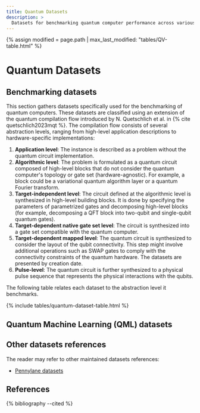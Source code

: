 ```yaml
---
title: Quantum Datasets
description: >
  Datasets for benchmarking quantum computer performance across various abstraction levels from the application level to the pulse level.
---
```


{% assign modified = page.path | max_last_modified: "tables/QV-table.html" %}

# Quantum Datasets

## Benchmarking datasets

This section gathers datasets specifically used for the benchmarking of quantum computers. These datasets are classified using an extension of the quantum compilation flow introduced by N. Quetschlich et al. in {% cite quetschlich2023mqt %}. The compilation flow consists of several abstraction levels, ranging from high-level application descriptions to hardware-specific implementations:
1. **Application level**: The instance is described as a problem without the quantum circuit implementation.
2. **Algorithmic level**: The problem is formulated as a quantum circuit composed of high-level blocks that do not consider the quantum computer's topology or gate set (hardware-agnostic). For example, a block could be a variational quantum algorithm layer or a quantum Fourier transform.
3. **Target-independent level**: The circuit defined at the algorithmic level is synthesized in high-level building blocks. It is done by specifying the parameters of parametrized gates and decomposing high-level blocks (for example, decomposing a QFT block into two-qubit and single-qubit quantum gates).
4. **Target-dependent native gate set level**: The circuit is synthesized into a gate set compatible with the quantum computer.
5. **Target-dependent mapped level**: The quantum circuit is synthesized to consider the layout of the qubit connectivity. This step might involve additional operations such as SWAP gates to comply with the connectivity constraints of the quantum hardware.
The datasets are presented by creation date.
6. **Pulse-level**: The quantum circuit is further synthesized to a physical pulse sequence that represents the physical interactions with the qubits.

The following table relates each dataset to the abstraction level it benchmarks.

{% include tables/quantum-dataset-table.html %}
<script type="text/javascript">
    $(document).ready(function() {
      $('.quantum-dataset-table').DataTable(
        {
          "pageLength": 10,
          "drawCallback": function(settings){ 
            MathJax.Hub.Queue(["Typeset", MathJax.Hub]); 
          }
        } 
      );
    });
</script>

## Quantum Machine Learning (QML) datasets

<!--
## HamLib 

The Hamiltonian Library (HamLib), introduced by N. PD. Sawaya et al. in 2023 {% cite sawaya2024hamlib %} gathers a large dataset of qubit-based Hamiltonians for problem sizes from 2 to 1000 qubits. This library provides Hamiltonians based on the <a href="https://github.com/quantumlib/OpenFermion" target="_blank">OpenFermion's Google library</a> {% cite mcclean2020openfermion %}. The dataset features Pauli representation of the Hamiltonian of the problem and provides Hamiltonians related to different applications:
- **Optimization** (Binary and discrete optimization)
- **Condensed matter** models (Bose Hubbard, Fermi Hubbard, Heisenberg, Lattices, and Transverse Field Ising models)
- **Chemistry** (electronic and vibrational structures)

The <a href="https://portal.nersc.gov/cfs/m888/dcamps/hamlib/" target="_blank">dataset</a> is publicly available, and the authors also provide <a href="https://github.com/Azulene-Labs/hamlib_functions" target="_blank">tools</a> to easily interact with the content of the dataset.

## VeriQBench

VeriQBench, introduced by K. Chen et al in 2022 {% cite chen2022veriqbench %} gathers high-level description of quantum circuits for problem sizes 

in OpenQASM 2.0 to benchmark quantum computers. The <a href="https://github.com/Veri-Q/Benchmark" target="_blank">dataset</a> is publicly available.

## MQTBench

Munich Quantum Toolkit Benchmark Library (MQTBench), introduced by N. Quetschlich et al. in 2022 {% cite quetschlich2023mqt %} is a dataset designed to facilitate the benchmarking of gate-based quantum computers. The authors designed a circuit library to benchmark each level of abstraction of the compilation flow. This flow consists of several abstraction levels, ranging from high-level algorithmic descriptions to hardware-specific implementations:
- **Algorithmic level**: The description of the quantum circuit is composed of high-level blocks that do not consider the quantum computer's topology or gate set (hardware-agnostic). For example, a block could be a variational quantum algorithm layer or a quantum Fourier transform.
- **Target-independent level**: The circuit defined at the algorithmic level is synthesized in high-level building blocks. It is done by specifying the parameters of parametrized gates and decomposing high-level blocks (for example, decomposing a QFT block into two-qubit and single-qubit quantum gates).
- **Target-dependent native gate set level**: The circuit is synthesized into a gate set compatible with the quantum computer.
- **Target-dependent mapped level**: The quantum circuit is synthesized to consider the layout of the qubit connectivity. This step might involve additional operations such as SWAP gates to comply with the connectivity constraints of the quantum hardware.

Based on this compilation flow, the authors present a list of benchmarking instances that target each level of the compilation flow. The dataset includes diverse quantum circuits, covering a range of system sizes from 2 to 130 qubits. The <a href="https://www.cda.cit.tum.de/mqtbench/" target="_blank">dataset</a> is publicly available. 
For the two most hardware-specific levels of the compilation flow, MQTBench provides benchmarks targeting several leading quantum computing platforms, including those developed by:
- IBM
- Rigetti
- Oxford Quantum Circuits
- IonQ
- Quantinuum

## RevLib

The RevLib was introduced in 2008 by R. Wille et al. {% cite Wille2008 %} and consists of a collaborative library implementing reversible functions. The <a href="https://www.revlib.org/" target="_blank">dataset</a> is publicly available. This library contains several functions with their associated quantum circuit defined in a <a href="https://www.revlib.org/documentation.php" target="_blank">specific format</a>. The aim of this library was at first to evaluate the gate-level synthesis to compare compilation algorithms. This library does not seem to be maintained anymore.


-->

<!-- Ajouter un tableau sur les différents circuits implémentés par librairie-->
## Other datasets references

The reader may refer to other maintained datasets references:  
- <a href="https://pennylane.ai/datasets/" target="_blank">Pennylane datasets</a>

## References

{% bibliography --cited %}